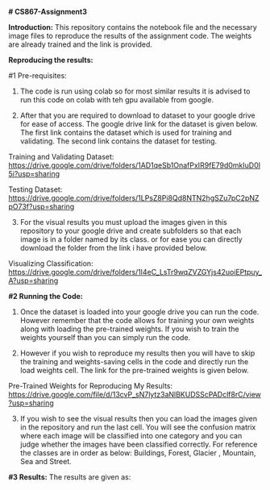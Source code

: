 **# CS867-Assignment3**

**Introduction:**
This repository contains the notebook file and the necessary image files to reproduce the results of the assignment code. The weights are already trained and the link is provided. 

**Reproducing the results:**

#1  Pre-requisites:

1) The code is run using colab so for most similar results it is advised to run this code on colab with teh gpu available from google. 

2) After that you are required to download to dataset to your google drive for ease of access. The google drive link for the dataset is given below. The first link contains the dataset which is used for training and validating. The second link contains the dataset for testing. 

Training and Validating Dataset:
https://drive.google.com/drive/folders/1AD1qeSb1OnafPxIR9fE79d0mkIuD0I5i?usp=sharing

Testing Dataset:
https://drive.google.com/drive/folders/1LPsZ8Pi8Qd8NTN2hgSZu7pC2pNZpO73f?usp=sharing

3) For the visual results you must upload the images given in this repository to your google drive and create subfolders so that each image is in a folder named by its class. or for ease you can directly download the folder from the link i have provided below. 

Visualizing Classification:
https://drive.google.com/drive/folders/1l4eC_LsTr9wqZVZGYjs42uoiEPtpuy_A?usp=sharing

**#2  Running the Code:**

1) Once the dataset is loaded into your google drive you can run the code. However remember that the code allows for training your own weights along with loading the pre-trained weights. If you wish to train the weights yourself than you can simply run the code. 

2) However if you wish to reproduce my results then you will have to skip the training and weights-saving cells in the code and directly run the load weights cell. The link for the pre-trained weights is given below.

Pre-Trained Weights for Reproducing My Results:
https://drive.google.com/file/d/13cvP_sN7lytz3aNlBKUDSScPADclf8rC/view?usp=sharing

3) If you wish to see the visual results then you can load the images given in the repository and run the last cell. You will see the confusion matrix where each image will be classified into one category and you can judge whether the images have been classified correctly. For reference the classes are in order as below:
Buildings, Forest, Glacier , Mountain, Sea and Street.

**#3  Results:**
The results are given as:

